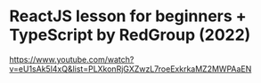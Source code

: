 # ReactJS lesson for beginners + TypeScript by RedGroup (2022)

https://www.youtube.com/watch?v=eU1sAk5l4xQ&list=PLXkonRjGXZwzL7roeExkrkaMZ2MWPAaEN
